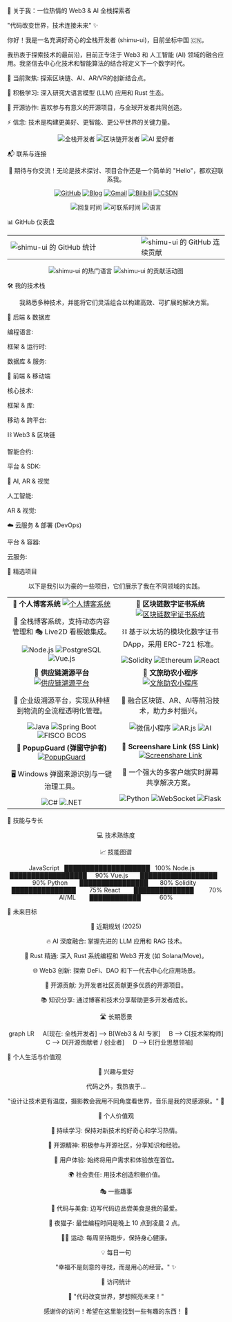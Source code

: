 <!--
你好，访问者！👋
这是 shimu-ui 的 GitHub 个人主页 Markdown。
我进行了一些优化，使其更聚焦于 Web3 和 AI，并提升了可读性。
欢迎查看我的提交历史，看看这个页面是如何演变的！
-->

<div align="center">
  
<!-- 动态打字 SVG：保持这个，它很酷！ -->

</div>

<!--
关于我 & 当前状态
我将“关于我”和“当前状态”合并，使其更有叙事性。
-->

🚀 关于我：一位热情的 Web3 & AI 全栈探索者

"代码改变世界，技术连接未来" ✨

你好！我是一名充满好奇心的全栈开发者 (shimu-ui)，目前坐标中国 🇨🇳。

我热衷于探索技术的最前沿，目前正专注于 Web3 和 人工智能 (AI) 领域的融合应用。我坚信去中心化技术和智能算法的结合将定义下一个数字时代。

🔭 当前聚焦: 探索区块链、AI、AR/VR的创新结合点。

🌱 积极学习: 深入研究大语言模型 (LLM) 应用和 Rust 生态。

👯 开源协作: 喜欢参与有意义的开源项目，与全球开发者共同创造。

⚡ 信念: 技术是构建更美好、更智能、更公平世界的关键力量。

<div align="center">
<!-- 核心专长徽章 -->
<img src="https://img.shields.io/badge/全栈开发-Fullstack-6CF?style=for-the-badge&logo=javascript&logoColor=white" alt="全栈开发者">
<img src="https://img.shields.io/badge/Web3+DeFi-Blockchain-6CF?style=for-the-badge&logo=ethereum&logoColor=white" alt="区块链开发者">
<img src="https://img.shields.io/badge/AI+LLM-AI_Enthusiast-6CF?style=for-the-badge&logo=openai&logoColor=white" alt="AI 爱好者">
</div>

📬 联系与连接

<div align="center">
<p>🤝 期待与你交流！无论是技术探讨、项目合作还是一个简单的 "Hello"，都欢迎联系我。</p>

<!-- 联系方式徽章 -->

<a href="https://github.com/shimu-ui" target="_blank"><img src="https://img.shields.io/badge/GitHub-100000?style=for-the-badge&logo=github&logoColor=white" alt="GitHub"></a>
<a href="https://blog.shimuui.xyz/" target="_blank"><img src="https://img.shields.io/badge/个人博客-FF6B6B?style=for-the-badge&logo=blogger&logoColor=white" alt="Blog"></a>
<a href="mailto:shimuui280@gmail.com"><img src="https://img.shields.io/badge/Gmail-D14836?style=for-the-badge&logo=gmail&logoColor=white" alt="Gmail"></a>
<a href="https://space.bilibili.com/3494375472499132" target="_blank"><img src="https://img.shields.io/badge/Bilibili-00A1D6?style=for-the-badge&logo=bilibili&logoColor=white" alt="Bilibili"></a>
<a href="https://blog.csdn.net/2503_90156600" target="_blank"><img src="https://img.shields.io/badge/CSDN-FC5531?style=for-the-badge&logo=csdn&logoColor=white" alt="CSDN"></a>

<!-- 状态徽章 -->

<img src="https://img.shields.io/badge/回复时间-24小时内-green?style=flat-square" alt="回复时间">
<img src="https://img.shields.io/badge/可联系时间-工作日%209:00--18:00-blue?style=flat-square" alt="可联系时间">
<img src="https://img.shields.io/badge/语言-中文%20%7C%20English-orange?style=flat-square" alt="语言">

</div>

📊 GitHub 仪表盘

<div align="center">

<!-- GitHub Stats & Streak -->

<table width="100%">
<tr>
<td width="60%">
<img src="https://github-readme-stats.vercel.app/api?username=shimu-ui&show_icons=true&theme=radical&hide_border=true&bg_color=0D1117&title_color=6CF&text_color=FFFFFF&icon_color=6CF" alt="shimu-ui 的 GitHub 统计" />
</td>
<td width="40%">
<img src="https://github-readme-streak-stats.herokuapp.com/?user=shimu-ui&theme=radical&hide_border=true&background=0D1117&stroke=6CF&ring=6CF&fire=6CF&currStreakNum=FFFFFF&currStreakLabel=6CF" alt="shimu-ui 的 GitHub 连续贡献" />
</td>
</tr>
</table>

<!-- Top Languages -->

<img src="https://github-readme-stats.vercel.app/api/top-langs/?username=shimu-ui&layout=compact&theme=radical&hide_border=true&bg_color=0D1117&title_color=6CF&text_color=FFFFFF" alt="shimu-ui 的热门语言" />

<!-- Activity Graph -->

<img src="https://github-readme-activity-graph.vercel.app/graph?username=shimu-ui&theme=react-dark&hide_border=true&bg_color=0D1117&color=6CF&line=6CF&point=FFFFFF" alt="shimu-ui 的贡献活动图" />

</div>

🛠️ 我的技术栈

<div align="center">
<p>我熟悉多种技术，并能将它们灵活组合以构建高效、可扩展的解决方案。</p>
</div>

<!--
技术栈
我将徽章改为行内显示，使这部分更紧凑。
-->

🚀 后端 & 数据库

编程语言:





框架 & 运行时:





数据库 & 服务:

🎨 前端 & 移动端

核心技术:





框架 & 库:





移动 & 跨平台:

⛓️ Web3 & 区块链

智能合约:





平台 & SDK:

🤖 AI, AR & 视觉

人工智能:





AR & 视觉:

☁️ 云服务 & 部署 (DevOps)

平台 & 容器:





云服务:

🎯 精选项目

<div align="center">
<p>以下是我引以为豪的一些项目，它们展示了我在不同领域的实践。</p>
</div>

<!--
精选项目
我清理了项目表格：

移除了重复的 "Screenshare Link" 和空单元格。

修正了 "PopupGuard" 和 "Screenshare" 项目的技术徽章，使其更准确。
-->

<table align="center" width="100%">
<tr>
<td width="50%" align="center" valign="top">
<strong>📝 个人博客系统</strong>





<a href="https://github.com/shimu-ui/blog-system">
<img src="https://github-readme-stats.vercel.app/api/pin/?username=shimu-ui&repo=blog-system&theme=radical&hide_border=true&bg_color=0D1117&title_color=6CF&text_color=FFFFFF&icon_color=6CF" alt="个人博客系统">
</a>





<p>🚀 全栈博客系统，支持动态内容管理和 🎭 Live2D 看板娘集成。</p>
<img src="https://img.shields.io/badge/Node.js-6DB33F?style=flat&logo=node.js&logoColor=white" alt="Node.js">
<img src="https://img.shields.io/badge/PostgreSQL-336791?style=flat&logo=postgresql&logoColor=white" alt="PostgreSQL">
<img src="https://img.shields.io/badge/Vue.js-42B883?style=flat&logo=vue.js&logoColor=white" alt="Vue.js">
</td>
<td width="50%" align="center" valign="top">
<strong>🔗 区块链数字证书系统</strong>





<a href="https://github.com/shimu-ui/blockchain-certificate">
<img src="https://github-readme-stats.vercel.app/api/pin/?username=shimu-ui&repo=blockchain-certificate&theme=radical&hide_border=true&bg_color=0D1117&title_color=6CF&text_color=FFFFFF&icon_color=6CF" alt="区块链数字证书系统">
</a>





<p>⛓️ 基于以太坊的模块化数字证书 DApp，采用 ERC-721 标准。</p>
<img src="https://img.shields.io/badge/Solidity-363636?style=flat&logo=solidity&logoColor=white" alt="Solidity">
<img src="https://img.shields.io/badge/Ethereum-627EEA?style=flat&logo=ethereum&logoColor=white" alt="Ethereum">
<img src="https://img.shields.io/badge/React-61DAFB?style=flat&logo=react&logoColor=black" alt="React">
</td>
</tr>
<tr>
<td width="50%" align="center" valign="top">
<strong>🌿 供应链溯源平台</strong>





<a href="https://github.com/shimu-ui/supply-chain">
<img src="https://github-readme-stats.vercel.app/api/pin/?username=shimu-ui&repo=supply-chain&theme=radical&hide_border=true&bg_color=0D1117&title_color=6CF&text_color=FFFFFF&icon_color=6CF" alt="供应链溯源平台">
</a>





<p>🏢 企业级溯源平台，实现从种植到物流的全流程透明化管理。</p>
<img src="https://img.shields.io/badge/Java-ED8B00?style=flat&logo=openjdk&logoColor=white" alt="Java">
<img src="https://img.shields.io/badge/Spring%20Boot-6DB33F?style=flat&logo=spring-boot&logoColor=white" alt="Spring Boot">
<img src="https://img.shields.io/badge/FISCO%20BCOS-000000?style=flat&logo=ethereum&logoColor=white" alt="FISCO BCOS">
</td>
<td width="50%" align="center" valign="top">
<strong>🏮 文旅助农小程序</strong>





<a href="https://github.com/shimu-ui/tourism-miniprogram">
<img src="https://github-readme-stats.vercel.app/api/pin/?username=shimu-ui&repo=tourism-miniprogram&theme=radical&hide_border=true&bg_color=0D1117&title_color=6CF&text_color=FFFFFF&icon_color=6CF" alt="文旅助农小程序">
</a>





<p>🚀 融合区块链、AR、AI等前沿技术，助力乡村振兴。</p>
<img src="https://img.shields.io/badge/微信小程序-07C160?style=flat&logo=wechat&logoColor=white" alt="微信小程序">
<img src="https://img.shields.io/badge/AR.js-FF6B6B?style=flat&logo=ar&logoColor=white" alt="AR.js">
<img src="https://img.shields.io/badge/AI-000000?style=flat&logo=openai&logoColor=white" alt="AI">
</td>
</tr>
<tr>
<td width="50%" align="center" valign="top">
<strong>🚀 PopupGuard (弹窗守护者)</strong>





<a href="https://github.com/shimu-ui/PopupGuard">
<img src="https://github-readme-stats.vercel.app/api/pin/?username=shimu-ui&repo=PopupGuard&theme=radical&hide_border=true&bg_color=0D1117&title_color=6CF&text_color=FFFFFF&icon_color=6CF" alt="PopupGuard">
</a>





<p>🖥️ Windows 弹窗来源识别与一键治理工具。</p>
<img src="https://img.shields.io/badge/C%23-239120?style=flat&logo=c-sharp&logoColor=white" alt="C#">
<img src="https://img.shields.io/badge/.NET-512BD4?style=flat&logo=dot-net&logoColor=white" alt=".NET">
</td>
<td width="50%" align="center" valign="top">
<strong>🚀 Screenshare Link (SS Link)</strong>





<a href="https://github.com/shimu-ui/Screenshare-Link-SS-Link-">
<img src="https://github-readme-stats.vercel.app/api/pin/?username=shimu-ui&repo=Screenshare-Link-SS-Link-&theme=radical&hide_border=true&bg_color=0D1117&title_color=6CF&text_color=FFFFFF&icon_color=6CF" alt="Screenshare Link">
</a>





<p>📡 一个强大的多客户端实时屏幕共享解决方案。</p>
<img src="https://img.shields.io/badge/Python-3776AB?style=flat&logo=python&logoColor=white" alt="Python">
<img src="https://img.shields.io/badge/WebSocket-010101?style=flat&logo=websocket&logoColor=white" alt="WebSocket">
<img src="https://img.shields.io/badge/Flask-000000?style=flat&logo=flask&logoColor=white" alt="Flask">
</td>
</tr>
</table>

🌟 技能与专长

<div align="center">

💻 技术熟练度

📈 技能图谱

JavaScript   ████████████████████   100%
Node.js      ██████████████████     90%
Vue.js       ██████████████████     90%
Python       ████████████████       80%
Solidity     ███████████████        75%
React        ██████████████         70%
AI/ML        ████████████           60%


</div>

🚀 未来目标

<div align="center">

🎯 近期规划 (2025)

🔥 AI 深度融合: 掌握先进的 LLM 应用和 RAG 技术。

🦀 Rust 精通: 深入 Rust 系统编程和 Web3 开发 (如 Solana/Move)。

🌐 Web3 创新: 探索 DeFi、DAO 和下一代去中心化应用场景。

🚀 开源贡献: 为开发者社区贡献更多优质的开源项目。

📚 知识分享: 通过博客和技术分享帮助更多开发者成长。

🛣️ 长期愿景

graph LR
    A[现在: 全栈开发者] --> B[Web3 & AI 专家]
    B --> C[技术架构师]
    C --> D[开源贡献者 / 创业者]
    D --> E[行业思想领袖]


</div>

<!--
个人生活
我将“除了代码”和“有趣的事实”合并为一个更流畅的“个人生活”部分。
-->

🎨 个人生活与价值观

<div align="center">

🌈 兴趣与爱好

<p>代码之外，我热衷于...</p>

"设计让技术更有温度，摄影教会我用不同角度看世界，音乐是我的灵感源泉。" 🎵

🎯 个人价值观

🌱 持续学习: 保持对新技术的好奇心和学习热情。

🤝 开源精神: 积极参与开源社区，分享知识和经验。

🎨 用户体验: 始终将用户需求和体验放在首位。

🌍 社会责任: 用技术创造积极价值。

🎭 一些趣事

🍕 代码与美食: 边写代码边品尝美食是我的最爱。

🌙 夜猫子: 最佳编程时间是晚上 10 点到凌晨 2 点。

🏃‍♂️ 运动: 每周坚持跑步，保持身心健康。

</div>

<!--
页脚
我将每日一句和心情 GIF 移到页脚，作为最后的个人签名。
-->

<div align="center">

💡 每日一句

"幸福不是刻意的寻找，而是用心的经营。" ✨

<!-- 动态表情 -->

<!-- 今日心情 -->

🎉 访问统计

🚀 "代码改变世界，梦想照亮未来！"

感谢你的访问！希望在这里能找到一些有趣的东西！ 🌟

</div>

<!--
关键词: shimu-ui, 全栈开发, 区块链, AI, Web3, 前端开发, 后端开发,
JavaScript, Python, Vue.js, React, Node.js, Solidity,
人工智能, 机器学习, 深度学习, DApp 开发, 智能合约
-->
